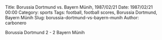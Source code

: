 Title: Borussia Dortmund vs. Bayern Münih, 1987/02/21
Date: 1987/02/21 00:00
Category: sports
Tags: football, football scores, Borussia Dortmund, Bayern Münih
Slug: borussia-dortmund-vs-bayern-munih
Author: carbonero


Borussia Dortmund 2 - 2 Bayern Münih

